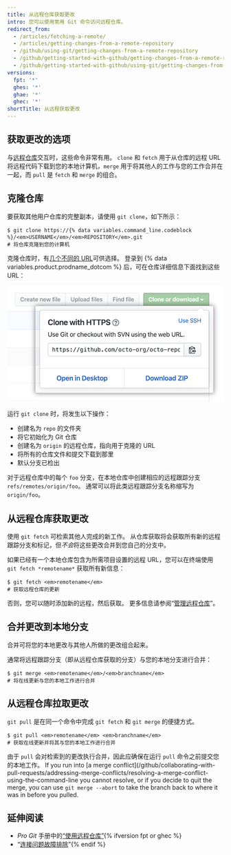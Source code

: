```yaml
---
title: 从远程仓库获取更改
intro: 您可以使用常用 Git 命令访问远程仓库。
redirect_from:
  - /articles/fetching-a-remote/
  - /articles/getting-changes-from-a-remote-repository
  - /github/using-git/getting-changes-from-a-remote-repository
  - /github/getting-started-with-github/getting-changes-from-a-remote-repository
  - /github/getting-started-with-github/using-git/getting-changes-from-a-remote-repository
versions:
  fpt: '*'
  ghes: '*'
  ghae: '*'
  ghec: '*'
shortTitle: 从远程获取更改
---
```


## 获取更改的选项

与[远程仓库](/github/getting-started-with-github/about-remote-repositories)交互时，这些命令非常有用。 `clone` 和 `fetch` 用于从仓库的远程 URL 将远程代码下载到您的本地计算机，`merge` 用于将其他人的工作与您的工作合并在一起，而 `pull` 是 `fetch` 和 `merge` 的组合。

## 克隆仓库

要获取其他用户仓库的完整副本，请使用 `git clone`，如下所示：

```shell
$ git clone https://{% data variables.command_line.codeblock %}/<em>USERNAME</em>/<em>REPOSITORY</em>.git
# 将仓库克隆到您的计算机
```

克隆仓库时，有[几个不同的 URL](/github/getting-started-with-github/about-remote-repositories)可供选择。 登录到 {% data variables.product.prodname_dotcom %} 后，可在仓库详细信息下面找到这些 URL：

![远程 URL 列表](/assets/images/help/repository/remotes-url.png)

运行 `git clone` 时，将发生以下操作：
- 创建名为 `repo` 的文件夹
- 将它初始化为 Git 仓库
- 创建名为 `origin` 的远程仓库，指向用于克隆的 URL
- 将所有的仓库文件和提交下载到那里
- 默认分支已检出

对于远程仓库中的每个 `foo` 分支，在本地仓库中创建相应的远程跟踪分支 `refs/remotes/origin/foo`。 通常可以将此类远程跟踪分支名称缩写为 `origin/foo`。

## 从远程仓库获取更改

使用 `git fetch` 可检索其他人完成的新工作。 从仓库获取将会获取所有新的远程跟踪分支和标记，但*不会*将这些更改合并到您自己的分支中。

如果已经有一个本地仓库包含为所需项目设置的远程 URL，您可以在终端使用 `git fetch *remotename*` 获取所有新信息：

```shell
$ git fetch <em>remotename</em>
# 获取远程仓库的更新
```

否则，您可以随时添加新的远程，然后获取。 更多信息请参阅“[管理远程仓库](/github/getting-started-with-github/managing-remote-repositories)”。

## 合并更改到本地分支

合并可将您的本地更改与其他人所做的更改组合起来。

通常将远程跟踪分支（即从远程仓库获取的分支）与您的本地分支进行合并：

```shell
$ git merge <em>remotename</em>/<em>branchname</em>
# 将在线更新与您的本地工作进行合并
```

## 从远程仓库拉取更改

`git pull` 是在同一个命令中完成 `git fetch` 和 `git merge` 的便捷方式。

```shell
$ git pull <em>remotename</em> <em>branchname</em>
# 获取在线更新并将其与您的本地工作进行合并
```

由于 `pull` 会对检索到的更改执行合并，因此应确保在运行 `pull` 命令之前提交您的本地工作。 If you run into \[a merge conflict\](/github/collaborating-with-pull-requests/addressing-merge-conflicts/resolving-a-merge-conflict-using-the-command-line you cannot resolve, or if you decide to quit the merge, you can use `git merge --abort` to take the branch back to where it was in before you pulled.

## 延伸阅读

- _Pro Git_ 手册中的[“使用远程仓库”](https://git-scm.com/book/en/Git-Basics-Working-with-Remotes){% ifversion fpt or ghec %}
- “[连接问题故障排除](/articles/troubleshooting-connectivity-problems)”{% endif %}
